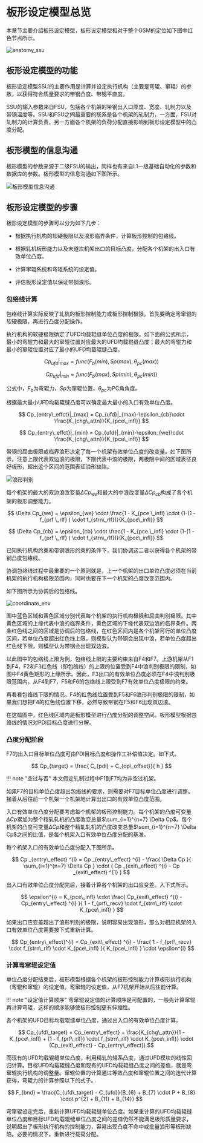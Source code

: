 # 板形设定模型总览

本章节主要介绍板形设定模型，板形设定模型相对于整个GSM的定位如下图中红色节点所示。

![anatomy_ssu](../anatomy/anatomy_ssu.png)

## 板形设定模型的功能

板形设定模型SSU的主要作用是计算并设定执行机构（主要是弯辊、窜辊）的参数，以获得符合质量要求的带钢凸度、带钢平直度。

SSU的输入参数来自FSU，包括各个机架的带钢出入口厚度、宽度、轧制力以及带钢温度等。SSU和FSU之间最重要的联系是各个机架的轧制力，一方面，FSU对轧制力的计算负责，另一方面各个机架的负荷分配直接影响到板形设定模型中的凸度分配。

## 板形模型的信息沟通

板形模型的参数来源于二级FSU的输出，同样也有来自L1一级基础自动化的参数和数据库的参数。板形模型的信息沟通如下图所示。

![板形模型信息沟通](ssu_overview/板形模型信息沟通.png)

## 板形设定模型的步骤

板形设定模型的步骤可以分为如下几步：

- 根据执行机构的软硬极限以及浪形临界条件，计算板形控制的包络线。

- 根据轧机板形能力以及末道次机架出口的目标凸度，分配各个机架的出入口有效单位凸度。

- 计算窜辊系统和弯辊系统的设定值。

- 评估板形设定值以保证带钢浪形。

###  包络线计算

包络线计算实际反映了轧机的板形控制能力或板形控制极限。首先要确定弯窜辊的软硬极限，再进行凸度分配操作。

执行机构的软硬极限确定了UFD均载辊缝单位凸度的极限。如下面的公式所示，最小的弯辊力和最大的窜辊位置对应最大的UFD均载辊缝凸度；最大的弯辊力和最小的窜辊位置对应了最小的UFD均载辊缝凸度。

$$
Cp_{ufd}|_{max} = func(F_{b}(min),Sp(max),\theta_{pc}(max))
$$

$$
Cp_{ufd}|_{min} = func(F_{b}(max),Sp(min),\theta_{pc}(min))
$$

公式中，$F_{b}$为弯辊力，$Sp$为窜辊位置，$\theta_{pc}$为PC角角度。

根据最大最小UFD均载辊缝凸度可以确定最大最小的入口有效单位凸度。

$$
Cp_{entry\_effct}|_{max} = Cp_{ufd}|_{max}-\epsilon_{cb}\cdot \frac{K_{chg\_attn}}{K_{pce\_infl}}
$$

$$
Cp_{entry\_effct}|_{min} = Cp_{ufd}|_{min}-\epsilon_{we}\cdot \frac{K_{chg\_attn}}{K_{pce\_infl}}
$$

带钢的屈曲极限或临界浪形决定了每一个机架有效单位凸度的改变量。如下图所示，注意上限代表双边浪的极限，下限代表中浪的极限，两极限中间的区域表征良好板形，超出这个区间的范围表征浪形缺陷。

![浪形判别](ssu_overview/浪形判别.png)

每个机架的最大的双边浪改变量$\Delta Cp_{we}$和最大的中浪改变量$\Delta Cp_{cb}$构成了各个机架的板形调整能力。

$$
\Delta Cp_{we} = \epsilon_{we} \cdot \frac{1 - K_{pce \_infl} \cdot (1-(1 - f_{prf \_rlf} ) \cdot f_{strn\_rlf})}{K_{pce\_infl}}
$$

$$
\Delta Cp_{cb} = \epsilon_{cb} \cdot \frac{1 - K_{pce \_infl} \cdot (1-(1 - f_{prf \_rlf} ) \cdot f_{strn\_rlf})}{K_{pce\_infl}}
$$

已知执行机构约束和带钢浪形约束的条件下，我们协调这二者以获得各个机架的带钢凸度包络线。

协调包络线过程中最重要的一个原则就是，上一个机架的出口单位凸度必须在当前机架的执行机构极限范围内，同时也要在下一个机架的凸度改变范围内。

如下图所示为协调后的包络线。

![coordinate_env](ssu_overview/coordinate_env.png)

图中蓝色区域和黄色区域分别代表每个机架的执行机构极限和屈曲判别极限。其中黄色区域的上缘代表中浪的临界条件，黄色区域的下缘代表双边浪的临界条件。两条红色线之间的区域是协调后的包络线，在红色区间内是各个机架可行的单位凸度区间，若单位凸度超出红色线上限，则模型认为带钢会出现中浪，若单位凸度超出红色线下限，则模型认为带钢会出现双边浪。

以此图中的包络线上限为例，包络线上限的主要约束来自F4和F7。上游机架从F1到F4，F2和F3红色线（即包络线）的上限的位置受到F4中浪判别极限的限制，如图中F4黄色矩形的上缘所示。因此，F3出口的有效单位凸度必须在F4中浪判别极限范围内。从F4到F7，F5和F6的包络线上限受到F7有效单位凸度极限的约束。

再看看包络线下限的情况。F4的红色线位置受到F5和F6浪形判别极限的限制，如果我们想把F4的红色线位置下移，必然导致带钢在F5和F6出现双边浪。

在这幅图中，红色线区域内是板形模型进行凸度分配的调整空间。板形模型根据包络线的情况对PDI目标凸度进行分解。

### 凸度分配阶段

F7的出入口目标单位凸度可由PDI目标凸度和操作工补偿值决定。如下式。

$$
Cp_{target} = \frac{ C_{pdi} + C_{op\_offset}}{ h }
$$

!!! note "空过与否"
    本文假定轧制过程中F1到F7均为非空过机架。

如果F7的目标单位凸度超出包络线的要求，则需要对F7目标单位凸度进行调整。接着从后往前一个机架一个机架地计算出出口的有效单位凸度范围。

入口有效单位凸度分配要考虑每个机架的板形控制能力。每个机架的凸度可变量$\Delta Cp$累加为整个精轧轧机的凸度改变总量$\sum_{i=1}^{n=7} \Delta Cp$。每个机架的凸度可变量$\Delta Cp$和整个精轧轧机的凸度改变总量$\sum_{i=1}^{n=7} \Delta Cp$之间的比值，是每个机架入口有效单位凸度分配的基准。

每个机架入口的有效单位凸度分配入下图所示。

$$
Cp _{entry\_effect} ^{i} = Cp _{entry\_effect} ^{i} - \frac{ \Delta Cp }{ \sum_{i=1}^{n=7} \Delta Cp } \cdot ( Cp _{exit\_effect} ^{i} - Cp _{exit\_effect} ^{1} )
$$

出入口有效单位凸度分配完后，接着计算各个机架的出口应变差。入下式所示。

$$
\epsilon^{i} = K_{pce\_infl} \cdot \frac{ Cp_{exit\_effect} ^{i} - Cp_{entry\_effect} ^{i} }{ 1 - f_{prf\_recv} \cdot f_{strn\_rlf} \cdot K_{pce\_infl} }
$$

如果出口应变差超出了浪形判别的极限，说明容易出现浪形，那么对相应机架的入口有效单位凸度需要按下式重新计算。

$$
Cp_{entry\_effect}^{i} = Cp_{exit\_effect} ^{i} - \frac{ 1 - f_{prf\_recv} \cdot f_{strn\_rlf} \cdot K_{pce\_infl} }{ K_{pce\_infl} } \cdot \epsilon^{i}
$$

### 计算弯窜辊设定值

单位凸度分配结束后，板形模型根据各个机架的板形控制能力计算板形执行机构（弯辊和窜辊）的设定值。弯窜辊的设定值，从F7机架开始从后往前计算。

!!! note "设定值计算顺序"
    弯窜辊设定值的计算顺序是可配置的，一般先计算窜辊再计算弯辊，这样的顺序能够使板形控制更有伸缩性。

各个机架的UFD目标均载辊缝单位凸度，通过出入口的有效单位凸度计算。

$$
Cp_{ufd\_target} = Cp_{entry\_effect} + 
\frac{K_{chg\_attn}}{1 - K_{pce\_infl} + (1 - f_{prf\_rlf}) \cdot f_{strn\_rlf} \cdot K_{pce\_infl}} 
\cdot (Cp_{exit\_effect} - Cp_{entry\_effect})
$$

而现有的UFD均载辊缝单位凸度，利用精轧的辊系凸度，通过UFD模块的线性回归计算。目标UFD均载辊缝凸度和现有的UFD均载辊缝凸度之间的差值，就是弯窜辊执行机构的调整量。窜辊位置的计算通过等效凸度和窜辊位置之间的迭代计算获得，弯辊力的计算参照以下的式子。

$$
F_{bnd} = \frac{C_{ufd\_target} - C_{ufd}}{B_{6} + B_{7} \cdot P + B_{8} \cdot p^{2} + B_{11} + B_{14}}
$$

弯窜辊设定完后，重新计算UFD均载辊缝单位凸度。如果重计算的UFD均载辊缝单位凸度和目标UFD均载辊缝单位凸度之间的差值仍然不能满足板形质量要求，说明超出了板形执行机构的控制能力，容易出现凸度不命中或批量浪形等板形缺陷。必要的情况下，重新进行载荷分配。






